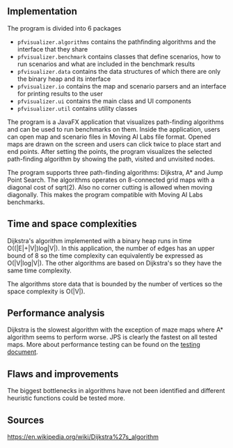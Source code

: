 ## Implementation

The program is divided into 6 packages

* `pfvisualizer.algorithms` contains the pathfinding algorithms and the interface that they share
* `pfvisualizer.benchmark` contains classes that define scenarios, how to run scenarios  and what are included in the benchmark results
* `pfvisualizer.data` contains the data structures of which there are only the binary heap and its interface
* `pfvisualizer.io` contains the map and scenario parsers and an interface for printing results to the user
* `pfvisualizer.ui` contains the main class and UI components
* `pfvisualizer.util` contains utility classes

The program is a JavaFX application that visualizes path-finding algorithms and
can be used to run benchmarks on them. Inside the application, users can open
map and scenario files in Moving AI Labs file format. Opened maps are drawn on the screen and users can click twice to place start and end points. After setting the points, the program visualizes the selected path-finding algorithm by showing the path, visited and unvisited nodes.

The program supports three path-finding algorithms: Dijkstra, A* and Jump Point Search. The algorithms operates on 8-connected grid maps with a diagonal cost of sqrt(2). Also no corner cutting is allowed when moving diagonally. This makes the program compatible with Moving AI Labs benchmarks. 

## Time and space complexities

Dijkstra's algorithm implemented with a binary heap runs in time O((|E|+|V|)log|V|). In this application, the number of edges has an upper bound of 8 so the time complexity can equivalently be expressed as O(|V|log|V|). The other algorithms are based on Dijkstra's so they have the same time complexity.

The algorithms store data that is bounded by the number of vertices so the space complexity is O(|V|).

## Performance analysis

Dijkstra is the slowest algorithm with the exception of maze maps where A* algorithm seems to perform worse. JPS is clearly the fastest on all tested maps. More about performance testing can be found on the [testing document](testing.md).

## Flaws and improvements

The biggest bottlenecks in algorithms have not been identified and different heuristic functions could be tested more.

## Sources

https://en.wikipedia.org/wiki/Dijkstra%27s_algorithm
